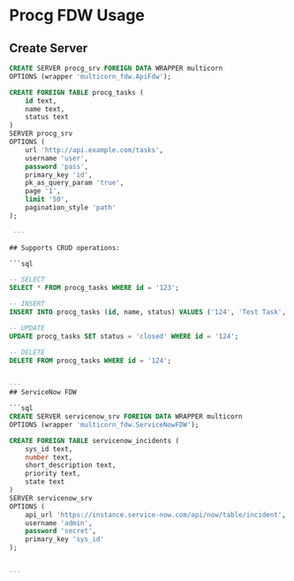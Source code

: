 # Procg FDW Usage

## Create Server

```sql
CREATE SERVER procg_srv FOREIGN DATA WRAPPER multicorn
OPTIONS (wrapper 'multicorn_fdw.ApiFdw');

CREATE FOREIGN TABLE procg_tasks (
    id text,
    name text,
    status text
)
SERVER procg_srv
OPTIONS (
    url 'http://api.example.com/tasks',
    username 'user',
    password 'pass',
    primary_key 'id',
    pk_as_query_param 'true',
    page '1',
    limit '50',
    pagination_style 'path'
);

 ---

## Supports CRUD operations:

```sql

-- SELECT
SELECT * FROM procg_tasks WHERE id = '123';

-- INSERT
INSERT INTO procg_tasks (id, name, status) VALUES ('124', 'Test Task', 'open');

-- UPDATE
UPDATE procg_tasks SET status = 'closed' WHERE id = '124';

-- DELETE
DELETE FROM procg_tasks WHERE id = '124';


---
## ServiceNow FDW

```sql
CREATE SERVER servicenow_srv FOREIGN DATA WRAPPER multicorn
OPTIONS (wrapper 'multicorn_fdw.ServiceNowFDW');

CREATE FOREIGN TABLE servicenow_incidents (
    sys_id text,
    number text,
    short_description text,
    priority text,
    state text
)
SERVER servicenow_srv
OPTIONS (
    api_url 'https://instance.service-now.com/api/now/table/incident',
    username 'admin',
    password 'secret',
    primary_key 'sys_id'
);


---


